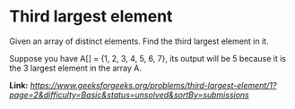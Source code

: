 # Third largest element
Given an array of distinct elements. Find the third largest element in it.  
  
Suppose you have A[] = {1, 2, 3, 4, 5, 6, 7}, its output will be 5 because it is the 3 largest element in the array A.  
  
**Link:** _https://www.geeksforgeeks.org/problems/third-largest-element/1?page=2&difficulty=Basic&status=unsolved&sortBy=submissions_
